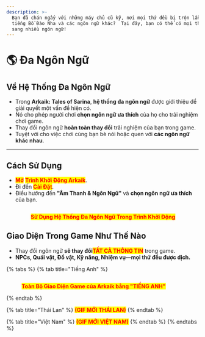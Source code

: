 ```yaml
---
description: >-
  Bạn đã chán ngấy với những máy chủ cũ kỹ, nơi mọi thứ đều bị trộn lẫn giữa tiếng Anh,
  tiếng Bồ Đào Nha và các ngôn ngữ khác?  Tại đây, bạn có thể có mọi thứ **được dịch hoàn toàn**
  sang nhiều ngôn ngữ!
---
```


# 🌎 Đa Ngôn Ngữ

## **Về Hệ Thống Đa Ngôn Ngữ**

* Trong **Arkaik: Tales of Sarina**, **hệ thống đa ngôn ngữ** được giới thiệu để giải quyết một vấn đề hiện có.
* Nó cho phép người chơi **chọn ngôn ngữ ưa thích** của họ cho trải nghiệm chơi game.
* Thay đổi ngôn ngữ **hoàn toàn thay đổi** trải nghiệm của bạn trong game.
* Tuyệt vời cho việc chơi cùng bạn bè nói hoặc quen với **các ngôn ngữ khác nhau**.

***

## **Cách Sử Dụng**

* <mark style="color:red;">**Mở**</mark> <mark style="color:red;"></mark><mark style="color:red;">**Trình Khởi Động Arkaik**</mark>.
* Đi đến <mark style="color:red;">**Cài Đặt**</mark>.
* Điều hướng đến **"Âm Thanh & Ngôn Ngữ"** và **chọn ngôn ngữ ưa thích** của bạn.<figure><img src="../.gitbook/assets/098.gif" alt=""><figcaption><p><mark style="color:red;"><strong>Sử Dụng Hệ Thống Đa Ngôn Ngữ Trong Trình Khởi Động</strong></mark></p></figcaption></figure>

## **Giao Diện Trong Game Như Thế Nào**

* Thay đổi ngôn ngữ **sẽ thay đổi**<mark style="color:red;">**TẤT CẢ THÔNG TIN**</mark> trong game.
* **NPCs, Quái vật, Đồ vật, Kỹ năng, Nhiệm vụ—mọi thứ đều được dịch.**

{% tabs %}
{% tab title="Tiếng Anh" %}
<figure><img src="../.gitbook/assets/image (184).png" alt=""><figcaption><p><mark style="color:red;"><strong>Toàn Bộ Giao Diện Game của Arkaik bằng "TIẾNG ANH"</strong></mark></p></figcaption></figure>
{% endtab %}

{% tab title="Thái Lan" %}
<mark style="color:red;">**(GIF MỚI THÁI LAN)**</mark>
{% endtab %}

{% tab title="Việt Nam" %}
<mark style="color:red;">**(GIF MỚI VIỆT NAM)**</mark>
{% endtab %}
{% endtabs %}